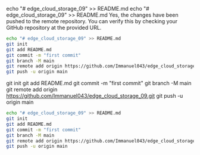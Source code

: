 
echo "# edge_cloud_storage_09" >> README.md
echo "# edge_cloud_storage_09" >> README.md
Yes, the changes have been pushed to the remote repository. You can verify this by checking your GitHub repository at the provided URL.

```bash
echo "# edge_cloud_storage_09" >> README.md
git init
git add README.md
git commit -m "first commit"
git branch -M main
git remote add origin https://github.com/Immanuel043/edge_cloud_storage_09.git
git push -u origin main
```

git init
git add README.md
git commit -m "first commit"
git branch -M main
git remote add origin https://github.com/Immanuel043/edge_cloud_storage_09.git
git push -u origin main
```bash
echo "# edge_cloud_storage_09" >> README.md
git init
git add README.md
git commit -m "first commit"
git branch -M main
git remote add origin https://github.com/Immanuel043/edge_cloud_storage_09.git
git push -u origin main
```